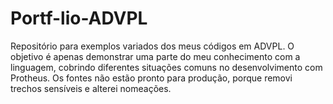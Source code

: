 # Portf-lio-ADVPL
Repositório para exemplos variados dos meus códigos em ADVPL. O objetivo é apenas demonstrar uma parte do meu conhecimento com a linguagem, cobrindo diferentes situações comuns no desenvolvimento com Protheus. Os fontes não estão pronto para produção, porque removi trechos sensíveis e alterei nomeações.
